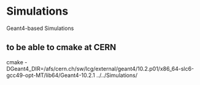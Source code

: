 # Simulations
Geant4-based Simulations

## to be able to cmake at CERN
cmake -DGeant4\_DIR=/afs/cern.ch/sw/lcg/external/geant4/10.2.p01/x86\_64-slc6-gcc49-opt-MT/lib64/Geant4-10.2.1 ../../Simulations/
